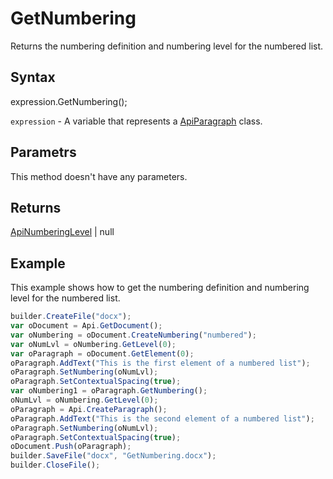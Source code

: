 # GetNumbering

Returns the numbering definition and numbering level for the numbered list.

## Syntax

expression.GetNumbering();

`expression` - A variable that represents a [ApiParagraph](../ApiParagraph.md) class.

## Parametrs

This method doesn't have any parameters.

## Returns

[ApiNumberingLevel](../../ApiNumberingLevel/ApiNumberingLevel.md) &#124; null

## Example

This example shows how to get the numbering definition and numbering level for the numbered list.

```javascript
builder.CreateFile("docx");
var oDocument = Api.GetDocument();
var oNumbering = oDocument.CreateNumbering("numbered");
var oNumLvl = oNumbering.GetLevel(0);
var oParagraph = oDocument.GetElement(0);
oParagraph.AddText("This is the first element of a numbered list");
oParagraph.SetNumbering(oNumLvl);
oParagraph.SetContextualSpacing(true);
var oNumbering1 = oParagraph.GetNumbering();
oNumLvl = oNumbering.GetLevel(0);
oParagraph = Api.CreateParagraph();
oParagraph.AddText("This is the second element of a numbered list");
oParagraph.SetNumbering(oNumLvl);
oParagraph.SetContextualSpacing(true);
oDocument.Push(oParagraph);
builder.SaveFile("docx", "GetNumbering.docx");
builder.CloseFile();
```